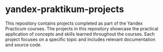 # yandex-praktikum-projects
This repository contains projects completed as part of the Yandex Practicum courses. The projects in this repository showcase the practical application of concepts and skills learned throughout the courses. Each project focuses on a specific topic and includes relevant documentation and source code.
